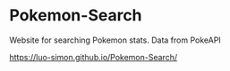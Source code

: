 # Pokemon-Search
Website for searching Pokemon stats. Data from PokeAPI

<https://luo-simon.github.io/Pokemon-Search/>
